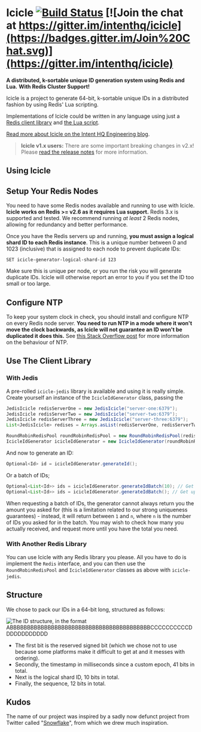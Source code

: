 # Icicle [![Build Status](https://travis-ci.org/intenthq/icicle.svg?branch=master)](https://travis-ci.org/intenthq/icicle) [![Join the chat at https://gitter.im/intenthq/icicle](https://badges.gitter.im/Join%20Chat.svg)](https://gitter.im/intenthq/icicle)
**A distributed, k-sortable unique ID generation system using Redis and Lua.**
**With Redis Cluster Support!**

Icicle is a project to generate 64-bit, k-sortable unique IDs in a distributed fashion by using Redis' Lua scripting.

Implementations of Icicle could be written in any language using just a [Redis client library](http://redis.io/clients) and [the Lua script](icicle-core/src/main/resources/id-generation.lua).

[Read more about Icicle on the Intent HQ Engineering blog](http://engineering.intenthq.com/2015/03/icicle-distributed-id-generation-with-redis-lua/).

> **Icicle v1.x users:** There are some important breaking changes in v2.x! Please [read the release notes](https://github.com/intenthq/icicle/releases/tag/v2.0.0) for more information.

## Using Icicle

## Setup Your Redis Nodes

You need to have some Redis nodes available and running to use with Icicle. **Icicle works on Redis >= v2.6 as it requires Lua support.** Redis 3.x is supported and tested. We recommend running _at least_ 2 Redis nodes, allowing for redundancy and better performance.

Once you have the Redis servers up and running, **you must assign a logical shard ID to each Redis instance**. This is a unique number between 0 and 1023 (inclusive) that is assigned to each node to prevent duplicate IDs:

```
SET icicle-generator-logical-shard-id 123
```

Make sure this is unique per node, or you run the risk you will generate duplicate IDs. Icicle will otherwise report an error to you if you set the ID too small or too large.

## Configure NTP

To keep your system clock in check, you should install and configure NTP on every Redis node server. **You need to run NTP in a mode where it won't move the clock backwards, as Icicle will not guarantee an ID won't be duplicated it does this.** See [this Stack Overflow post](http://serverfault.com/questions/94683/will-ntp-drift-the-clock-backwards) for more information on the behaviour of NTP.

## Use The Client Library

### With Jedis

A pre-rolled `icicle-jedis` library is available and using it is really simple. Create yourself an instance of the `IcicleIdGenerator` class, passing the

```java
JedisIcicle redisServerOne = new JedisIcicle("server-one:6379");
JedisIcicle redisServerTwo = new JedisIcicle("server-two:6379");
JedisIcicle redisServerThree = new JedisIcicle("server-three:6379");
List<JedisIcicle> redises = Arrays.asList(redisServerOne, redisServerTwo, redisServerThree);

RoundRobinRedisPool roundRobinRedisPool = new RoundRobinRedisPool(redises);
IcicleIdGenerator icicleIdGenerator = new IcicleIdGenerator(roundRobinRedisPool);
```

And now to generate an ID:

```java
Optional<Id> id = icicleIdGenerator.generateId();
```

Or a batch of IDs;

```java
Optional<List<Id>> ids = icicleIdGenerator.generateIdBatch(10); // Get up to 10 IDs
Optional<List<Id>> ids = icicleIdGenerator.generateIdBatch(); // Get up to 4096 IDs
```

When requesting a batch of IDs, the generator cannot always return you the amount you asked for (this is a limitation related to our strong uniqueness guarantees) - instead, it will return between `1` and `n`, where `n` is the number of IDs you asked for in the batch. You may wish to check how many you actually received, and request more until you have the total you need.

### With Another Redis Library

You can use Icicle with any Redis library you please. All you have to do is implement the `Redis` interface, and you can then use the `RoundRobinRedisPool` and `IcicleIdGenerator` classes as above with `icicle-jedis`.

## Structure

We chose to pack our IDs in a 64-bit long, structured as follows:

![The ID structure, in the format ABBBBBBBBBBBBBBBBBBBBBBBBBBBBBBBBBBBBBBBBBCCCCCCCCCCDDDDDDDDDDDD](id-structure.png)

* The first bit is the reserved signed bit (which we chose not to use because some platforms make it difficult to get at and it messes with ordering).
* Secondly, the timestamp in milliseconds since a custom epoch, 41 bits in total.
* Next is the logical shard ID, 10 bits in total.
* Finally, the sequence, 12 bits in total.

## Kudos

The name of our project was inspired by a sadly now defunct project from Twitter called "[Snowflake](https://github.com/twitter/snowflake)", from which we drew much inspiration.
